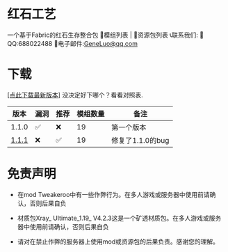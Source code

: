 # 红石工艺
一个基于Fabric的红石生存整合包
📠模组列表 | 📂资源包列表
📞联系我们:
🐧QQ:688022488
📧电子邮件:GeneLuo@qq.com
# 下载
[[点此下载最新版本]](https://share.weiyun.com/hjzBQhaQ)
没决定好下哪个？看看对照表.

| 版本 | 漏洞 | 推荐 | 模组数量 | 备注 |
| --- | --- | --- | --- | --- |
| 1.1.0 | ✅ | ❌ | 19 | 第一个版本 |
| [1.1.1](https://share.weiyun.com/hjzBQhaQ) | ❌ | ✅ | 19 | 修复了1.1.0的bug |
# 免责声明
- 在mod Tweakeroo中有一些作弊行为。在多人游戏或服务器中使用前请确认，否则后果自负

- 材质包Xray_ Ultimate_1.19_ V4.2.3这是一个矿透材质包。在多人游戏或服务器中使用前请确认，否则后果自负

- 请对在禁止作弊的服务器上使用mod或资源包的后果负责。感谢您的理解。
